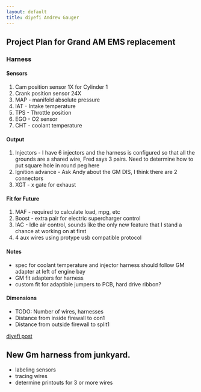 ```yaml
---
layout: default
title: diyefi Andrew Gauger
---
```

## Project Plan for Grand AM EMS replacement

### Harness

#### Sensors
1. Cam position sensor 1X for Cylinder 1
2. Crank position sensor 24X
3. MAP - manifold absolute pressure
4. IAT - Intake temperature
5. TPS - Throttle position
6. EGO - O2 sensor 
7. CHT - coolant temperature

#### Output
1. Injectors - I have 6 injectors and the harness is configured so that all the grounds are a shared wire, Fred says 3 pairs.  Need to determine how to put square hole in round peg here
2. Ignition advance - Ask Andy about the GM DIS, I think there are 2 connectors
3. XGT - x gate for exhaust

#### Fit for Future
1. MAF - required to calculate load, mpg, etc
2. Boost - extra pair for electric supercharger control
3. IAC - Idle air control, sounds like the only new feature that I stand a chance at working on at first
4. 4 aux wires using protype usb compatible protocol

#### Notes
* spec for coolant temperature and injector harness should follow GM adapter at left of engine bay
* GM fit adapters for harness
* custom fit for adaptible jumpers to PCB, hard drive ribbon?

#### Dimensions
* TODO: Number of wires, harnesses
* Distance from inside firewall to con1
* Distance from outside firewall to split1

[diyefi post](http://forum.diyefi.org/viewtopic.php?f=41&t=2092)

## New Gm harness from junkyard.
* labeling sensors
* tracing wires
* determine printouts for 3 or more wires
